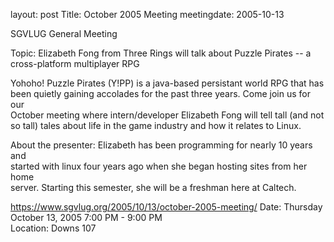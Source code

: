layout: post
Title: October 2005 Meeting
meetingdate: 2005-10-13

SGVLUG General Meeting                                                         
                                                                             
Topic: Elizabeth Fong from Three Rings will talk about Puzzle Pirates -- a     
cross-platform multiplayer RPG                                                 
                                                                             
Yohoho! Puzzle Pirates (Y!PP) is a java-based persistant world RPG that has    
been quietly gaining accolades for the past three years. Come join us for our  
October meeting where intern/developer Elizabeth Fong will tell tall (and not  
so tall) tales about life in the game industry and how it relates to Linux.    
                                                                             
About the presenter: Elizabeth has been programming for nearly 10 years and    
started with linux four years ago when she began hosting sites from her home   
server. Starting this semester, she will be a freshman here at Caltech.        
                                                                             
https://www.sgvlug.org/2005/10/13/october-2005-meeting/
Date: Thursday October 13, 2005 7:00 PM - 9:00 PM                                
Location: Downs 107                                         
